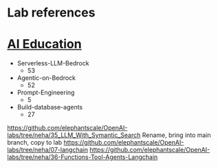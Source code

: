 # Lab references
# [AI Education](https://docs.google.com/spreadsheets/d/1KUsKdwNMJhtVQDvdS8X76Y2HozfBem3aSyhWsVHpqpI/edit?gid=0#gid=0) 

* Serverless-LLM-Bedrock
  * 53
* Agentic-on-Bedrock
  * 52
* Prompt-Engineering
  * 5
* Build-database-agents
  * 27

https://github.com/elephantscale/OpenAI-labs/tree/neha/35_LLM_With_Symantic_Search
Rename, bring into main branch, copy to lab
https://github.com/elephantscale/OpenAI-labs/tree/neha/07-langchain
https://github.com/elephantscale/OpenAI-labs/tree/neha/36-Functions-Tool-Agents-Langchain
